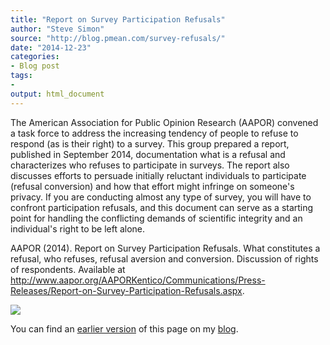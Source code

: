 ```yaml
---
title: "Report on Survey Participation Refusals"
author: "Steve Simon"
source: "http://blog.pmean.com/survey-refusals/"
date: "2014-12-23"
categories:
- Blog post
tags:
- 
output: html_document
---
```


The American Association for Public Opinion Research (AAPOR) convened a
task force to address the increasing tendency of people to refuse to
respond (as is their right) to a survey. This group prepared a report,
published in September 2014, documentation what is a refusal and
characterizes who refuses to participate in surveys. The report also
discusses efforts to persuade initially reluctant individuals to
participate (refusal conversion) and how that effort might infringe on
someone's privacy. If you are conducting almost any type of survey, you
will have to confront participation refusals, and this document can
serve as a starting point for handling the conflicting demands of
scientific integrity and an individual's right to be left
alone.

<!---More--->

AAPOR (2014). Report on Survey Participation Refusals. What constitutes
a refusal, who refuses, refusal aversion and conversion. Discussion of
rights of respondents. Available at
<http://www.aapor.org/AAPORKentico/Communications/Press-Releases/Report-on-Survey-Participation-Refusals.aspx>.

![](http://www.pmean.com/new-images/14/survey-refusals01.png)

You can find an [earlier version][sim1] of this page on my [blog][sim2].

[sim1]: http://blog.pmean.com/survey-refusals/
[sim2]: http://blog.pmean.com
